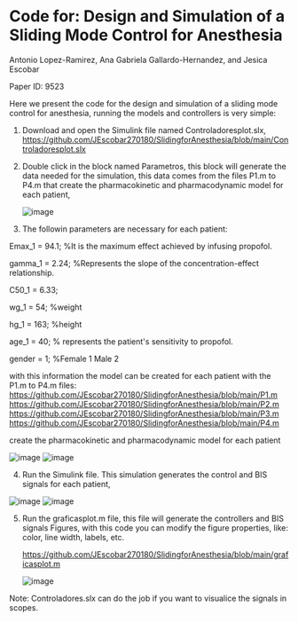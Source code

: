 # Code for: Design and Simulation of a Sliding Mode Control for Anesthesia

Antonio Lopez-Ramirez, Ana Gabriela Gallardo-Hernandez, and Jesica Escobar

Paper ID: 9523

Here we present the code for the design and simulation of a sliding mode control for anesthesia, running the models and controllers is very simple:
1. Download and open the Simulink file named Controladoresplot.slx,
   https://github.com/JEscobar270180/SlidingforAnesthesia/blob/main/Controladoresplot.slx
   
2. Double click in the block named Parametros, this block will generate the data needed for the simulation, this data comes from the files P1.m to P4.m that create the pharmacokinetic and pharmacodynamic model for each patient,

   ![image](https://github.com/user-attachments/assets/bbb142a7-afed-48af-9b58-2b932d9740db)

3.  The followin parameters are necessary for each patient:
   
Emax_1 = 94.1; %It is the maximum effect achieved by infusing propofol.

gamma_1 = 2.24; %Represents the slope of the concentration-effect relationship.

C50_1 = 6.33;

wg_1 = 54; %weight

hg_1 = 163; %height

age_1 = 40; % represents the patient's sensitivity to propofol.

gender = 1; %Female 1 Male 2

with this information the model can be created for each patient with the P1.m to P4.m files: 
https://github.com/JEscobar270180/SlidingforAnesthesia/blob/main/P1.m
https://github.com/JEscobar270180/SlidingforAnesthesia/blob/main/P2.m
https://github.com/JEscobar270180/SlidingforAnesthesia/blob/main/P3.m
https://github.com/JEscobar270180/SlidingforAnesthesia/blob/main/P4.m

create the pharmacokinetic and pharmacodynamic model for each patient

![image](https://github.com/user-attachments/assets/2b5611b8-7a88-484d-b35c-fcda9af60845)
![image](https://github.com/user-attachments/assets/ddd11082-499b-4db1-b1dc-8eee785dc7b1)



4.  Run the Simulink file. This simulation generates the control and BIS signals for each patient,

  ![image](https://github.com/user-attachments/assets/a04dcd88-078a-461a-8578-bbe9c60a3a1d)
  ![image](https://github.com/user-attachments/assets/26d810f7-31c3-47cc-a892-f0de0b312552)

  
5. Run the graficasplot.m file, this file will generate the controllers and BIS signals Figures, with this code you can modify the figure properties, like: color, line width, labels, etc.
   
   https://github.com/JEscobar270180/SlidingforAnesthesia/blob/main/graficasplot.m
   
    ![image](https://github.com/user-attachments/assets/cd47c31e-3a4f-4187-ae6d-70ef7a6c511b)

  Note: Controladores.slx can do the job if you want to visualice the signals in scopes.




 



